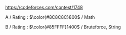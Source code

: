https://codeforces.com/contest/1748

A / Rating : $\color{#8C8C8C}800$ / Math

B / Rating : $\color{#85FFFF}1400$ / Bruteforce, String

